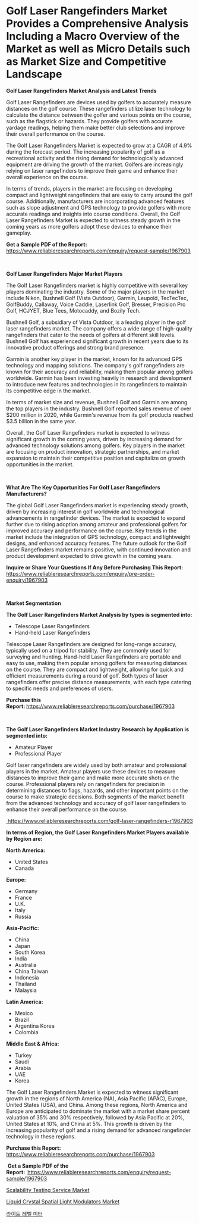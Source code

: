 <p><h1>Golf Laser Rangefinders Market Provides a Comprehensive Analysis Including a Macro Overview of the Market as well as Micro Details such as Market Size and Competitive Landscape</h1></p><p><strong>Golf Laser Rangefinders Market Analysis and Latest Trends</strong></p>
<p><p>Golf Laser Rangefinders are devices used by golfers to accurately measure distances on the golf course. These rangefinders utilize laser technology to calculate the distance between the golfer and various points on the course, such as the flagstick or hazards. They provide golfers with accurate yardage readings, helping them make better club selections and improve their overall performance on the course.</p><p>The Golf Laser Rangefinders Market is expected to grow at a CAGR of 4.9% during the forecast period. The increasing popularity of golf as a recreational activity and the rising demand for technologically advanced equipment are driving the growth of the market. Golfers are increasingly relying on laser rangefinders to improve their game and enhance their overall experience on the course.</p><p>In terms of trends, players in the market are focusing on developing compact and lightweight rangefinders that are easy to carry around the golf course. Additionally, manufacturers are incorporating advanced features such as slope adjustment and GPS technology to provide golfers with more accurate readings and insights into course conditions. Overall, the Golf Laser Rangefinders Market is expected to witness steady growth in the coming years as more golfers adopt these devices to enhance their gameplay.</p></p>
<p><strong>Get a Sample PDF of the Report:&nbsp;</strong> <a href="https://www.reliableresearchreports.com/enquiry/request-sample/1967903">https://www.reliableresearchreports.com/enquiry/request-sample/1967903</a></p>
<p>&nbsp;</p>
<p><strong>Golf Laser Rangefinders Major Market Players</strong></p>
<p><p>The Golf Laser Rangefinders market is highly competitive with several key players dominating the industry. Some of the major players in the market include Nikon, Bushnell Golf (Vista Outdoor), Garmin, Leupold, TecTecTec, GolfBuddy, Callaway, Voice Caddie, Laserlink Golf, Bresser, Precision Pro Golf, HCJYET, Blue Tees, Motocaddy, and Bozily Tech.</p><p>Bushnell Golf, a subsidiary of Vista Outdoor, is a leading player in the golf laser rangefinders market. The company offers a wide range of high-quality rangefinders that cater to the needs of golfers at different skill levels. Bushnell Golf has experienced significant growth in recent years due to its innovative product offerings and strong brand presence.</p><p>Garmin is another key player in the market, known for its advanced GPS technology and mapping solutions. The company's golf rangefinders are known for their accuracy and reliability, making them popular among golfers worldwide. Garmin has been investing heavily in research and development to introduce new features and technologies in its rangefinders to maintain its competitive edge in the market.</p><p>In terms of market size and revenue, Bushnell Golf and Garmin are among the top players in the industry. Bushnell Golf reported sales revenue of over $200 million in 2020, while Garmin's revenue from its golf products reached $3.5 billion in the same year.</p><p>Overall, the Golf Laser Rangefinders market is expected to witness significant growth in the coming years, driven by increasing demand for advanced technology solutions among golfers. Key players in the market are focusing on product innovation, strategic partnerships, and market expansion to maintain their competitive position and capitalize on growth opportunities in the market.</p></p>
<p>&nbsp;</p>
<p><strong>What Are The Key Opportunities For Golf Laser Rangefinders Manufacturers?</strong></p>
<p><p>The global Golf Laser Rangefinders market is experiencing steady growth, driven by increasing interest in golf worldwide and technological advancements in rangefinder devices. The market is expected to expand further due to rising adoption among amateur and professional golfers for improved accuracy and performance on the course. Key trends in the market include the integration of GPS technology, compact and lightweight designs, and enhanced accuracy features. The future outlook for the Golf Laser Rangefinders market remains positive, with continued innovation and product development expected to drive growth in the coming years.</p></p>
<p><strong>Inquire or Share Your Questions If Any Before Purchasing This Report:</strong> <a href="https://www.reliableresearchreports.com/enquiry/pre-order-enquiry/1967903">https://www.reliableresearchreports.com/enquiry/pre-order-enquiry/1967903</a></p>
<p>&nbsp;</p>
<p><strong>Market Segmentation</strong></p>
<p><strong>The Golf Laser Rangefinders Market Analysis by types is segmented into:</strong></p>
<p><ul><li>Telescope Laser Rangefinders</li><li>Hand-held Laser Rangefinders</li></ul></p>
<p><p>Telescope Laser Rangefinders are designed for long-range accuracy, typically used on a tripod for stability. They are commonly used for surveying and hunting. Hand-held Laser Rangefinders are portable and easy to use, making them popular among golfers for measuring distances on the course. They are compact and lightweight, allowing for quick and efficient measurements during a round of golf. Both types of laser rangefinders offer precise distance measurements, with each type catering to specific needs and preferences of users.</p></p>
<p><strong>Purchase this Report:&nbsp;</strong><a href="https://www.reliableresearchreports.com/purchase/1967903">https://www.reliableresearchreports.com/purchase/1967903</a></p>
<p>&nbsp;</p>
<p><strong>The Golf Laser Rangefinders Market Industry Research by Application is segmented into:</strong></p>
<p><ul><li>Amateur Player</li><li>Professional Player</li></ul></p>
<p><p>Golf laser rangefinders are widely used by both amateur and professional players in the market. Amateur players use these devices to measure distances to improve their game and make more accurate shots on the course. Professional players rely on rangefinders for precision in determining distances to flags, hazards, and other important points on the course to make strategic decisions. Both segments of the market benefit from the advanced technology and accuracy of golf laser rangefinders to enhance their overall performance on the course.</p></p>
<p><a href="https://www.reliableresearchreports.com/golf-laser-rangefinders-r1967903">&nbsp;https://www.reliableresearchreports.com/golf-laser-rangefinders-r1967903</a></p>
<p><strong>In terms of Region, the Golf Laser Rangefinders Market Players available by Region are:</strong></p>
<p>
    <p> <strong> North America: </strong>
        <ul>
            <li>United States</li>
            <li>Canada</li>
        </ul>
        </p> 
    <p> <strong> Europe: </strong>
        <ul>
            <li>Germany</li>
            <li>France</li>
            <li>U.K.</li>
            <li>Italy</li>
            <li>Russia</li>
        </ul>
        </p> 
    <p> <strong> Asia-Pacific: </strong>
        <ul>
            <li>China</li>
            <li>Japan</li>
            <li>South Korea</li>
            <li>India</li>
            <li>Australia</li>
            <li>China Taiwan</li>
            <li>Indonesia</li>
            <li>Thailand</li>
            <li>Malaysia</li>
        </ul>
        </p> 
    <p> <strong> Latin America: </strong>
        <ul>
            <li>Mexico</li>
            <li>Brazil</li>
            <li>Argentina Korea</li>
            <li>Colombia</li>
        </ul>
        </p> 
    <p> <strong> Middle East & Africa: </strong>
        <ul>
            <li>Turkey</li>
            <li>Saudi</li>
            <li>Arabia</li>
            <li>UAE</li>
            <li>Korea</li>
        </ul>
    </p>
    </p>
<p><p>The Golf Laser Rangefinders Market is expected to witness significant growth in the regions of North America (NA), Asia Pacific (APAC), Europe, United States (USA), and China. Among these regions, North America and Europe are anticipated to dominate the market with a market share percent valuation of 35% and 30% respectively, followed by Asia Pacific at 20%, United States at 10%, and China at 5%. This growth is driven by the increasing popularity of golf and a rising demand for advanced rangefinder technology in these regions.</p></p>
<p><strong>Purchase this Report: </strong><a href="https://www.reliableresearchreports.com/purchase/1967903">https://www.reliableresearchreports.com/purchase/1967903</a></p>
<p>&nbsp;<strong>Get a Sample PDF of the Report:&nbsp;&nbsp;</strong><a href="https://www.reliableresearchreports.com/enquiry/request-sample/1967903">https://www.reliableresearchreports.com/enquiry/request-sample/1967903</a></p>
<p><strong></strong></p>
<p><p><a href="https://www.linkedin.com/pulse/scalability-testing-service-market-research-report-forecasted-tk8ef?trackingId=gkIojWtR25jv96IcCSsDOw%3D%3D">Scalability Testing Service Market</a></p><p><a href="https://github.com/RickHolmes3/Market-Research-Report-List-4/blob/main/liquid-crystal-spatial-light-modulators-market.md">Liquid Crystal Spatial Light Modulators Market</a></p><p><a href="https://medium.com/@francescaove76856/%EB%B9%9B-%EC%88%98%EC%A4%80-%EC%B8%A1%EC%A0%95%EA%B8%B0-%EC%8B%9C%EC%9E%A5-%EB%B6%84%EC%84%9D-%EA%B7%B8-cagr-%EC%8B%9C%EC%9E%A5-%EC%84%B8%EB%B6%84%ED%99%94-%EB%B0%8F-%EA%B8%80%EB%A1%9C%EB%B2%8C-%EC%82%B0%EC%97%85-%EA%B0%9C%EC%9A%94-ff90688f3729">라이트 레벨 미터</a></p></p>